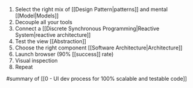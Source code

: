 1. Select the right mix of [[Design Pattern|patterns]] and mental [[Model|Models]]
2. Decouple all your tools
3. Connect a [[Discrete Synchronous Programming|Reactive System|reactive architecture]]
4. Test the view [[Abstraction]]
5. Choose the right component [[Software Architecture|Architecture]]
6. Launch browser (90% [[success]] rate)
7. Visual inspection
8. Repeat

#summary  of [[0 - UI dev process for 100% scalable and testable code]]